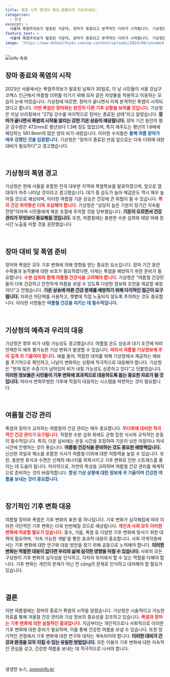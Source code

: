 ```yaml
---
title: 폭염 시작 열대야 예상…찜통더위 각오하세요!
categories:
  - 환경
excerpt: >
  서울에 폭염주의보가 발효된 가운데, 장마가 종료되고 본격적인 더위가 시작됩니다. 기상청은 높은 기온과 습도로 인해 체감온도가 더욱 올라간다고 경고하며, 건강 유의를 당부했습니다. 폭염 이면에 숨은 비의 가능성도 놓치지 마세요!
feature_text: >
  서울에 폭염주의보가 발효된 가운데, 장마가 종료되고 본격적인 더위가 시작됩니다. 기상청은 높은 기온과 습도로 인해 체감온도가 더욱 올라간다고 경고하며, 건강 유의를 당부했습니다. 폭염 이면에 숨은 비의 가능성도 놓치지 마세요!
image: 'https://www.behealthy4u.com/wp-content/uploads/2024/06/unnamed-file.png'
---
```


<p><img src="https://www.behealthy4u.com/wp-content/uploads/2024/06/unnamed-file.png" alt="info 속보" /></p>

<h2 data-ke-size="size26">장마 종료와 폭염의 시작</h2>

<p data-ke-size="size16">2023년 서울에서는 폭염주의보가 발효된 날짜가 30일로, 이 날 시민들이 서울 강남구 코엑스 인근에서 여름철 더위를 이기기 위해 모자 같은 차양물을 착용하고 이동하는 모습이 눈에 띄었습니다. 기상청에 따르면, 장마가 끝나면서 이제 본격적인 폭염이 시작되었다고 합니다. <b><span style="color: #ee2323;">이번 폭염은 장마와는 완전히 다른 기후 상황을 보여줄 것입니다.</span></b> 기상청은 이날 브리핑에서 "27일 강수를 마지막으로 장마는 종료된 상태"라고 알렸습니다. <b><span style="background-color: #21538527;">장마가 끝나면서 폭염의 시작을 알리는 강한 기온 상승이 예상됩니다.</span></b> 장마 기간 동안의 평균 강수량은 472mm로 평년보다 1.3배 정도 많았으며, 특히 제주도는 평년의 1.6배에 해당하는 561.9mm의 많은 양의 비가 내렸습니다. 이러한 수치들은 <b><span style="color: #1a5490;">올해 여름 장마가 매우 강했던 것을 입증합니다.</span></b> 기상청은 "장마가 종료된 만큼 앞으로는 더욱 더위에 대한 대비가 필요하다"고 경고했습니다.</p>

<p data-ke-size="size16">&nbsp;</p>

<h2 data-ke-size="size26">기상청의 폭염 경고</h2>

<p data-ke-size="size16">기상청은 현재 서울을 포함한 전국 대부분 지역에 폭염특보를 발효하였으며, 앞으로 열대야가 자주 나타날 것이라고 경고했습니다. 대기 중 습도가 높아 체감온도 역시 매우 높아질 것으로 예상되며, 이러한 여름철 기온 상승은 건강에 큰 위협이 될 수 있습니다. <b><span style="color: #ee2323;">특히 건강 취약층은 더욱 조심해야 합니다.</span></b> 기상청은 “상당히 높은 기온이 장기간 지속될 전망”이라며 시민들에게 체온 조절에 주의할 것을 당부했습니다. <b><span style="background-color: #21538527;">기온이 오르면서 건강 관리가 무엇보다 중요해질 것입니다.</span></b> 또한, 여름철에는 충분한 수분 섭취와 태양 아래 장시간 노출을 피할 것을 권장했습니다.</p>

<p data-ke-size="size16">&nbsp;</p>

<h2 data-ke-size="size26">장마 대비 및 폭염 준비</h2>

<p data-ke-size="size16">장마와 폭염은 모두 기후 변화에 의해 영향을 받는 중요한 요소입니다. 장마 기간 동안 수확물과 농작물에 대한 보호가 필요하였다면, 이제는 폭염을 예방하기 위한 준비가 필요합니다. <b><span style="color: #ee2323;">수분 섭취와 함께 여름철 건강식을 고려해야 합니다.</span></b> 기상청은 "여름철 건강민들이 더욱 건강하고 안전하게 여름을 보낼 수 있도록 다양한 정보와 조언을 제공할 예정이다"고 전했습니다. <b><span style="background-color: #21538527;">기온 상승에 따른 건강 문제를 예방하기 위해 다각적인 접근이 요구됩니다.</span></b> 자외선 차단제를 사용하고, 햇볕에 직접 노출되지 않도록 주의하는 것도 중요합니다. 이러한 사항들은 <b><span style="color: #1a5490;">여름철 건강을 지키는 데 필수적입니다.</span></b></p>

<p data-ke-size="size16">&nbsp;</p>

<h2 data-ke-size="size26">기상청의 예측과 우리의 대응</h2>

<p data-ke-size="size16">기상청은 향후 비가 내릴 가능성도 경고했습니다. 여름철 온도 상승과 대기 조건에 따라 언제든지 예측 불가능한 기상 변화가 발생할 수 있습니다. <b><span style="color: #ee2323;"> 따라서 여름철 기상정보에 주의 깊게 귀 기울여야 합니다.</span></b> 예를 들어, 적절한 대처를 위해 기상청에서 제공하는 예보를 주기적으로 확인하고, 나날이 변화하는 상황에 적극적으로 대응해야 합니다. 기상청은 "현재 많은 수증기가 남아있어 비가 내릴 가능성도 상존하고 있다"고 덧붙였습니다. <b><span style="background-color: #21538527;">이러한 정보들은 시민들이 기후 변화에 효과적으로 대응하도록 돕는 중요한 자료가 될 것입니다.</span></b> 따라서 변화무쌍한 기후에 적절히 대응하는 시스템을 마련하는 것이 필요합니다.</p>

<p data-ke-size="size16">&nbsp;</p>

<h2 data-ke-size="size26">여름철 건강 관리</h2>

<p data-ke-size="size16">폭염과 장마가 교차하는 여름철의 건강 관리는 매우 중요합니다. <b><span style="color: #ee2323;">무더위에 대비한 적극적인 건강 관리가 요구됩니다.</span></b> 적절한 수분 섭취 외에도 균형 잡힌 식사와 규칙적인 운동이 필수적입니다. 특히, 더운 날씨에는 운동 시간을 조정하여 기온이 낮은 아침이나 저녁 시간에 진행하는 것이 좋습니다. <b><span style="background-color: #21538527;">여름철 건강식을 준비하는 것도 중요한 예방책입니다.</span></b> 신선한 과일과 채소를 포함한 식사가 여름철 더위에 대한 저항력을 높일 수 있습니다. 또한, 충분한 휴식과 수면은 신체의 에너지를 회복시키고 기후 변화로 인한 스트레스를 줄이는 데 도움이 됩니다. 마지막으로, 자연의 특성을 고려하며 여름철 건강 관리를 체계적으로 준비하는 것이 바람직합니다. <b><span style="color: #1a5490;">항상 기상 상황에 대한 정보에 귀 기울이며 건강한 여름을 보내는 것이 중요합니다.</span></b></p>

<p data-ke-size="size16">&nbsp;</p>

<h2 data-ke-size="size26">장기적인 기후 변화 대응</h2>

<p data-ke-size="size16">여름철 장마와 폭염은 기후 변화의 표현 중 하나입니다. 기후 변화가 심각해짐에 따라 이러한 극단적인 기후 변화는 더욱 빈번해질 것으로 예상됩니다. <b><span style="color: #ee2323;">개인과 사회 모두 이러한 변화에 적응할 필요가 있습니다.</span></b> 홍수, 가뭄, 폭염 등 다양한 기후 변화에 맞서기 위한 대책이 필요하며, '지속 가능한 개발'을 통한 효과적 대응이 중요합니다. 사회 각계각층에서는 기후 변화에 대한 연구와 대응 방안을 찾기 위해 공동으로 노력해야 합니다. <b><span style="background-color: #21538527;">이러한 변화는 적절한 대응이 없다면 우리의 삶에 심각한 영향을 미칠 수 있습니다.</span></b> 사회의 모든 구성원이 기후 변화의 심각성을 인식하고, 각자의 위치에서 할 수 있는 역할을 다해야 합니다. 기후 변화는 개인의 문제가 아닌 전 cộng의 문제로 인식하고 대처해야 할 필요가 있습니다.</p>

<p data-ke-size="size16">&nbsp;</p>

<h2 data-ke-size="size26">결론</h2>

<p data-ke-size="size16">이번 여름철에는 장마의 종료가 폭염의 시작을 알렸습니다. 기상청은 시술적이고 가능한 자료를 통해 겨울철 건강 관리와 기상 정보의 중요성을 강조하고 있습니다. <b><span style="color: #ee2323;">폭염과 장마는 기후 변화에 의한 실질적인 결과입니다.</span></b> 지금부터는 개인적으로나 사회적으로 이러한 기후 변화에 대한 준비가 필요하며, 이를 통해 건강한 여름을 보낼 수 있습니다. 또한 장기적인 관점에서 기후 변화에 대한 연구와 대처는 계속되어야 합니다. <b><span style="background-color: #21538527;">이러한 대비가 건강과 환경을 모두 지킬 수 있는 유일한 방법입니다.</span></b> 모든 이들이 기후 변화에 대한 지속적인 관심을 갖고, 건강한 여름을 보내는 데 적극적으로 나서야 합니다.</p>

<p data-ke-size="size16">&nbsp;</p>
생생한 뉴스, <a href="https://onioninfo.kr" rel="dofollow">onioninfo.kr</a>


